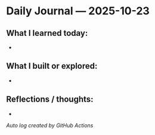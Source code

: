 # Daily Journal — 2025-10-23

## What I learned today:
- 

## What I built or explored:
- 

## Reflections / thoughts:
- 

_Auto log created by GitHub Actions_
